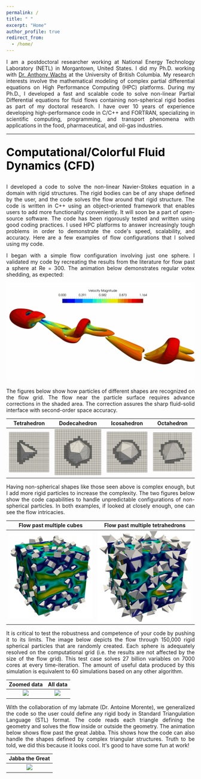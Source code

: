 ```yaml
---
permalink: /
title: " "
excerpt: "Home"
author_profile: true
redirect_from:
  - /home/
---
```


<p style="text-align:justify; font-size=22px;"> 
I am a postdoctoral researcher working at National Energy Technology Laboratory (NETL) in Morgantown, United States. I did my Ph.D. working with <a href="https://personal.math.ubc.ca/~wachs/" target="_blank">Dr. Anthony Wachs</a> at the University of British Columbia. My research interests involve the mathematical modeling of complex partial differential equations on High Performance Computing (HPC) platforms. During my Ph.D., I developed a fast and scalable code to solve non-linear Partial Differential equations for fluid flows containing non-spherical rigid bodies as part of my doctoral research. I have over 10 years of experience developing high-performance code in C/C++ and FORTRAN, specializing in scientific computing, programming, and transport phenomena with applications in the food, pharmaceutical, and oil-gas industries.
</p>

<hr>

<p style="text-align:left; color:Black; font-size:30px; font-weight:bold;"> 
Computational/Colorful Fluid Dynamics (CFD)
</p>

<p style="text-align:justify; font-size=22px;"> 
I developed a code to solve the non-linear Navier-Stokes equation in a domain with rigid structures. The rigid bodies can be of any shape defined by the user, and the code solves the flow around that rigid structure. The code is written in C++ using an object-oriented framework that enables users to add more functionality conveniently. It will soon be a part of open-source software. The code has been rigorously tested and written using good coding practices. I used HPC platforms to answer increasingly tough problems in order to demonstrate the code's speed, scalability, and accuracy. Here are a few examples of flow configurations that I solved using my code.
</p>

<p style="text-align:justify; font-size=22px;"> 
I began with a simple flow configuration involving just one sphere. I validated my code by recreating the results from the literature for flow past a sphere at Re = 300. The animation below demonstrates regular votex shedding, as expected:
</p>

![](../files/vortex.gif)

<p style="text-align:justify; font-size=22px;"> 
The figures below show how particles of different shapes are recognized on the flow grid. The flow near the particle surface requires advance corrections in the shaded area. The correction assures the sharp fluid-solid interface with second-order space accuracy.
</p>

Tetrahedron | Dodecahedron | Icosahedron | Octahedron
:-------------------------:|:-------------------------:|:-------------------------:|:-------------------------:
![](../files/tetra_impacted.png) | ![](../files/dodeca_impacted.png) | ![](../files/icosa_impacted.png) | ![](../files/octa_impacted.png)

<p style="text-align:justify; font-size=22px;"> 
Having non-spherical shapes like those seen above is complex enough, but I add more rigid particles to increase the complexity. The two figures below show the code capabilities to handle unpredictable configurations of non-spherical particles. In both examples, if looked at closely enough, one can see the flow intricacies.
</p>

Flow past multiple cubes | Flow past multiple tetrahedrons
:-------------------------:|:-------------------------:
![](../files/suspension_cube.png) | ![](../files/suspension_tetra.png)

<p style="text-align:justify; font-size=22px;"> 
It is critical to test the robustness and competence of your code by pushing it to its limits. The image below depicts the flow through 150,000 rigid spherical particles that are randomly created. Each sphere is adequately resolved on the computational grid (i.e. the results are not affected by the size of the flow grid). This test case solves 27 billion variables on 7000 cores at every time-iteration. The amount of useful data produced by this simulation is equivalent to 60 simulations based on any other algorithm.
</p>

Zoomed data | All data
:-------------------------:|:-------------------------:
![](../files/big_data_zoom.png) | ![](../files/big_data_whole.png)

<p style="text-align:justify; font-size=22px;"> 
With the collaboration of my labmate (Dr. Antoine Morente), we generalized the code so the user could define any rigid body in Standard Triangulation Language (STL) format. The code reads each triangle defining the geometry and solves the flow inside or outside the geometry. The animation below shows flow past the great Jabba. This shows how the code can also handle the shapes defined by complex triangular structures. Truth to be told, we did this because it looks cool. It's good to have some fun at work!
</p>

| Jabba the Great |
|:-------------------------------:|
| ![](../files/Jabba_anime.gif) |

